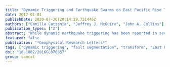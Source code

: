 ```yaml
---
title: "Dynamic Triggering and Earthquake Swarms on East Pacific Rise Transform Faults"
date: 2017-01-01
publishDate: 2020-07-30T20:14:29.721446Z
authors: ["Camilla Cattania", "Jeffrey J. McGuire", "John A. Collins"]
publication_types: ["2"]
abstract: "While dynamic earthquake triggering has been reported in several continental settings, offshore observations are rare. Oceanic transform faults share properties with continental geothermal areas known for dynamic triggering: high geothermal gradients, high seismicity rates, and frequent swarms. Here we study dynamic triggering along the East Pacific Rise by analyzing one year of seismicity recorded by Ocean Bottom Seismographs. By comparing the response to teleseismic waves from global earthquakes, we find triggering to be most sensitive to changes in normal stress, and to preferentially occur above 0.25 kPa. The clearest example of triggering occurs on the Quebrada and Gofar faults after the M w 8.0 Wenchuan earthquake. On Gofar, triggered seismicity occurs between the rupture areas of large earthquakes, within a zone characterized by aseismic slip, abundant microseismicity, frequent swarms and low Vp . We infer that lithological properties inhibiting rupture propagation, such as high porosity and fluid content, also favor dynamic triggering."
featured: false
publication: "*Geophysical Research Letters*"
tags: ["dynamic triggering", "fault segmentation", "transform", "East Pacific Rise"]
doi: "10.1002/2016GL070857"
group: camcat
---
```


